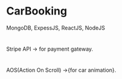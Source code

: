 # CarBooking
MongoDB, ExpessJS, ReactJS, NodeJS
#
Stripe API -> for payment gateway.
#
AOS(Action On Scroll) ->{for car animation}.
